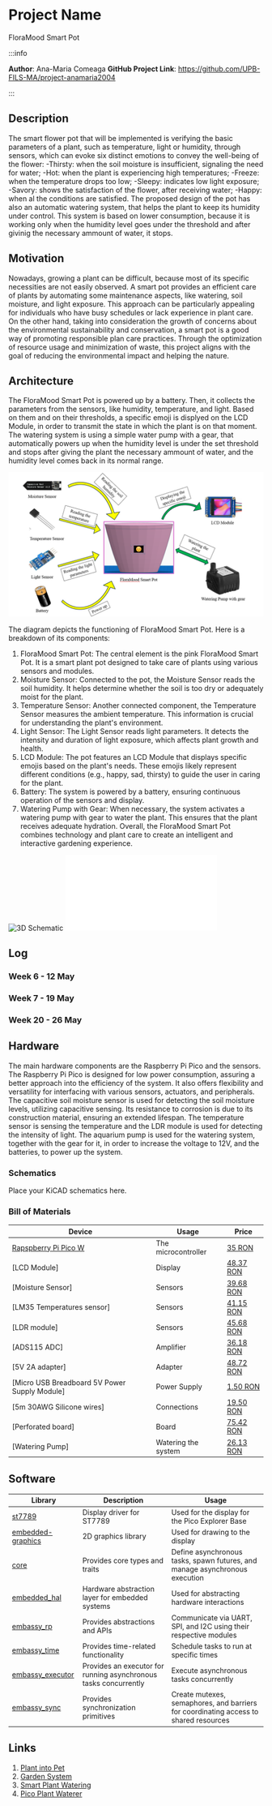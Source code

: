 # Project Name
FloraMood Smart Pot

:::info 

**Author**: Ana-Maria Comeaga
**GitHub Project Link**: https://github.com/UPB-FILS-MA/project-anamaria2004

:::

## Description

The smart flower pot that will be implemented is verifying the basic parameters of a plant, such as temperature, light or humidity, through sensors, which can evoke six distinct emotions to convey the well-being of the flower:
    -Thirsty: when the soil moisture is insufficient, signaling the need for water;
    -Hot: when the plant is experiencing high temperatures;
    -Freeze: when the temperature drops too low;
    -Sleepy: indicates low light exposure;
    -Savory: shows the satisfaction of the flower, after receiving water;
    -Happy: when al the conditions are satisfied.
The proposed design of the pot has also an automatic watering system, that helps the plant to keep its humidity under control. This system is based on lower consumption, because it is working only when the humidity level goes under the threshold and after givinig the necessary ammount of water, it stops.

## Motivation

Nowadays, growing a plant can be difficult, because most of its specific necessities are not easily observed. A smart pot provides an efficient care of plants by automating some maintenance aspects, like watering, soil moisture, and light exposure. This approach can be particularly appealing for individuals who have busy schedules or lack experience in plant care.
On the other hand, taking into consideration the growth of concerns about the environmental sustainability and conservation, a smart pot is a good way of promoting responsible plan care practices. Through the optimization of resource usage and minimization of waste, this project aligns with the goal of reducing the environmental impact and helping the nature.

## Architecture 

The FloraMood Smart Pot is powered up by a battery. Then, it collects the parameters from the sensors, like humidity, temperature, and light. Based on them and on their thresholds, a specific emoji is displyed on the LCD Module, in order to transmit the state in which the plant is on that moment. The watering system is using a simple water pump with a gear, that automatically powers up when the humidity level is under the set threshold and stops after giving the plant the necessary ammount of water, and the humidity level comes back in its normal range.

![Architecture photo](./Architecture.png)

The diagram depicts the functioning of FloraMood Smart Pot. Here is a breakdown of its components:

1) FloraMood Smart Pot: The central element is the pink FloraMood Smart Pot. It is a smart plant pot designed to take care of plants using various sensors and modules.
2) Moisture Sensor: Connected to the pot, the Moisture Sensor reads the soil humidity. It helps determine whether the soil is too dry or adequately moist for the plant.
3) Temperature Sensor: Another connected component, the Temperature Sensor measures the ambient temperature. This information is crucial for understanding the plant's environment.
4) Light Sensor: The Light Sensor reads light parameters. It detects the intensity and duration of light exposure, which affects plant growth and health.
5) LCD Module: The pot features an LCD Module that displays specific emojis based on the plant's needs. These emojis likely represent different conditions (e.g., happy, sad, thirsty) to guide the user in caring for the plant.
6) Battery: The system is powered by a battery, ensuring continuous operation of the sensors and display.
7) Watering Pump with Gear: When necessary, the system activates a watering pump with gear to water the plant. This ensures that the plant receives adequate hydration.
Overall, the FloraMood Smart Pot combines technology and plant care to create an intelligent and interactive gardening experience.

![3D Schematic](./obj.mtl)
![3D Schematic in TinkerCad](./tinker.obj)

## Log

<!-- write every week your progress here -->

### Week 6 - 12 May

### Week 7 - 19 May

### Week 20 - 26 May

## Hardware

The main hardware components are the Raspberry Pi Pico and the sensors. The Raspberry Pi Pico is designed for low power consumption, assuring a better approach into the efficiency of the system. It also offers flexibility and versatility for interfacing with various sensors, actuators, and peripherals. The capacitive soil moisture sensor is used for detecting the soil moisture levels, utilizing capacitive sensing. Its resistance to corrosion is due to its construction material, ensuring an extended lifespan. The temperature sensor is sensing the temperature and the LDR module is used for detecting the intensity of light. 
The aquarium pump is used for the watering system, together with the gear for it, in order to increase the voltage to 12V, and the batteries, to power up the system. 

### Schematics

Place your KiCAD schematics here.

### Bill of Materials

<!-- Fill out this table with all the hardware components that you might need.

The format is 
```
| [Device](link://to/device) | This is used ... | [price](link://to/store) |

```

-->

| Device | Usage | Price |
|--------|--------|-------|
| [Rapspberry Pi Pico W](https://www.raspberrypi.com/documentation/microcontrollers/raspberry-pi-pico.html) | The microcontroller | [35 RON](https://www.optimusdigital.ro/en/raspberry-pi-boards/12394-raspberry-pi-pico-w.html) |
| [LCD Module] | Display | [48.37 RON](https://www.emag.ro/ecran-lcd-waveshare-ips-1-3-240x240-albastru-1-3inchlcdmodulewaveshare15867/pd/D7RQPRMBM/?cmpid=93116&utm_source=google&utm_medium=cpc&utm_campaign=(RO:eMAG!)_3P_NO_SALES_%3e_Jucarii_hobby&utm_content=111476631565&gad_source=1&gclid=Cj0KCQjwn7mwBhCiARIsAGoxjaLPD47M7AdaIlEiCpBWKimTd5FUsanyEx8hUfow0ChDiVzU7DTjZesaAvtNEALw_wcB) |
| [Moisture Sensor] | Sensors | [39.68 RON](https://www.amazon.com/Gikfun-Capacitive-Corrosion-Resistant-Detection/dp/B07H3P1NRM) |
| [LM35 Temperatures sensor] | Sensors | [41.15 RON](https://www.amazon.com/Bridgold-Analogue-Precision-Centigrade-Temperature/dp/B07Y7FCZYB/ref=sr_1_2?crid=2TMQ4HJ1IT2Q&dib=eyJ2IjoiMSJ9.MNnMtd5SYr7z5jccMj60bAXoMYJ4sfZ6OYq_F0LszMofSemqev-w2xZMKYA0e6N0KadAHd8U8VDtITGRjD_le3dwycfczX_ynIJhOrm2oEFVzHr-KOG21LrluA2TZNU3be3rZPwAIYr4e2dTzpNR4NV7cLMC2Rbq4xsYGLae-sl5K1x8S-a3LnTtxz2Zw-4H6KxbzHg0-486MO9XSCV1NSly5CMxJH8dkgsGkzsnFoI.vGSiYy6wGiT3pKwLKKIbcDWqyvhqpsO9d9E5ymXKggY&dib_tag=se&keywords=Temperature+Sensor+LM35&qid=1712242605&sprefix=temperature+sensor+lm35%2Caps%2C169&sr=8-2) |
| [LDR module] | Sensors | [45.68 RON](https://www.amazon.com/DIYables-Sensor-Arduino-ESP8266-Raspberry/dp/B0CF5443Q2/ref=sr_1_3?crid=2W3K10NO0PE8V&dib=eyJ2IjoiMSJ9.MKkJMf3w8Amn_KZWbPiJmJHy5bgDdmdACneXpivQfSuJplZyBdJnAtYON9NUSEZGQumLeomjTgr0bc-qLrWYtTcgRHSYWgkVXA9rASzOV2VTNtzxMi2KcJWAr38j9rJCnh3UPnbVKveJJA1YX5ggwX5eaSHm5DCYuUQZ6ab11a-qtY7IeUltMJCVkfWVp2TuSHqoRVzvEB80CneqGPP93h3RsDtr1F0h1JAfxMKGb2o.k5zyHMysZrcbvempCk3dBsFgz4BQ-F-dVXaQrS-gFHs&dib_tag=se&keywords=LDR%2BLight%2BSensor%2BModule&qid=1712242764&sprefix=ldr%2Blight%2Bsensor%2Bmodule%2Caps%2C174&sr=8-3&th=1) |
| [ADS115 ADC] | Amplifier | [36.18 RON](https://www.sigmanortec.ro/modul-convertor-analogic-la-digital-adc-ads1115-16-biti?gad_source=1&gclid=Cj0KCQjwn7mwBhCiARIsAGoxjaJT37ruAGUgfiMOCpUW5X7Br_bSpmRLQyh1XFdPNQiv-0FqZjr_WeAaAtfeEALw_wcB) |
| [5V 2A adapter] | Adapter | [48.72 RON](https://www.emag.ro/incarcator-pentru-nivela-laser-hilda-universal-tensiune-5v-curent-2a-5-5-x-2-5-mm-adaptor-alimentare-220v-6349/pd/DCJBSQMBM/?cmpid=101141&utm_source=google&utm_medium=cpc&utm_campaign=(RO:Whoop!)_3P-Y_%3e_Scule_electrice_and_Unelte&utm_content=82270122928&gad_source=1&gclid=Cj0KCQjwn7mwBhCiARIsAGoxjaL-zw6m7r1ImGxgFPLZ4aIl7b94yy3DjX_SSPFWABREixY9KfLn5SkaAqZXEALw_wcB) |
| [Micro USB Breadboard 5V Power Supply Module] | Power Supply | [1.50 RON](https://cleste.ro/modul-alimentare-5v-micro-usb.html?utm_medium=GoogleAds&utm_campaign=&utm_source=&gad_source=1&gclid=Cj0KCQjwn7mwBhCiARIsAGoxjaI92As6Cx0y3WUm-b6heH19tuHWJqejoDrJV4l1LMAQLVLf7T4gvMsaAvLPEALw_wcB ) |
| [5m 30AWG Silicone wires] | Connections | [19.50 RON](https://www.emag.ro/cablu-siliconic-ultraflexibil-14awg-bifilar-paralel-rosu-negru-cp14awg/pd/D1F6NPYBM/?cmpid=101180&utm_source=google&utm_medium=cpc&utm_campaign=(RO:eMAG!)_3P_NO_SALES_%3e_Iluminat_and_electrice&utm_content=76376892625&gad_source=1&gclid=Cj0KCQjwn7mwBhCiARIsAGoxjaLcDtf57lmj_iKgRz8embK0GAJY_Yc9ChU55L_7D7wNrAMA6JexHKgaAmeeEALw_wcB) |
| [Perforated board] | Board | [75.42 RON](https://www.amazon.com/Double-Sided-Universal-Packs-12x18/dp/B08WJBX98F/ref=sr_1_2?crid=1389XD9ISH6EM&dib=eyJ2IjoiMSJ9.WsT-bgUR7rApIplnTIF8yABGZYgww0JAoqa8-54l1TNR355lFtbswumX6EjLYdIOuB_SDprsUzDVMyCV5Sf3ndWkgS4XmhOP8HSoGdqktLGlJqg9Kh14NEdeJAT_JswO9_-zVhuHUjgOttFwD51niWmp1Ki8zQtB2HBQBP7-cPFg__v6N7uQ8rY8OwfxeY_ksj0Y3gb3BFI9VtQ0sBsLcDSK-MZGQrwlJe_i-XfpMM4.4ACAhff_DsTRrHhx7lc8inTj4yOSTxPrQVeq5I2V4hs&dib_tag=se&keywords=12%2Bx%2B18%2Bcm%2BUniversal%2BPCB%2BPrototype%2BBoard%2BDouble-Side&qid=1712244151&sprefix=12%2Bx%2B18%2Bcm%2Buniversal%2Bpcb%2Bprototype%2Bboard%2Bdouble-side%2Caps%2C329&sr=8-2&th=1) |
| [Watering Pump] | Watering the system | [26.13 RON](https://www.emag.ro/pompa-de-apa-kruger-meier-sturmkraft-220jk-x1-220l-h-3-8-x-3-7-x-2-8-cm-negru-5903900042987/pd/DTFJ05MBM/?X-Search-Id=7b217b870d8e7e7ff1d5&X-Product-Id=113031364&X-Search-Page=1&X-Search-Position=32&X-Section=search&X-MB=0&X-Search-Action=view) |


## Software

| Library | Description | Usage |
|---------|-------------|-------|
| [st7789](https://github.com/almindor/st7789) | Display driver for ST7789 | Used for the display for the Pico Explorer Base |
| [embedded-graphics](https://github.com/embedded-graphics/embedded-graphics) | 2D graphics library | Used for drawing to the display |
| [core](https://github.com/embassy-rs/embassy) | Provides core types and traits  |  Define asynchronous tasks, spawn futures, and manage asynchronous execution  |
| [embedded_hal](https://github.com/embassy-rs/embassy) | Hardware abstraction layer for embedded systems | Used for abstracting hardware interactions |
| [embassy_rp](https://github.com/embassy-rs/embassy) | Provides abstractions and APIs|  Communicate via UART, SPI, and I2C using their respective modules |
| [embassy_time](https://github.com/embassy-rs/embassy) | Provides time-related functionality | Schedule tasks to run at specific times |
| [embassy_executor](https://github.com/embassy-rs/embassy) | Provides an executor for running asynchronous tasks concurrently | Execute asynchronous tasks concurrently  |
| [embassy_sync](https://github.com/embassy-rs/embassy) |Provides synchronization primitives | Create mutexes, semaphores, and barriers for coordinating access to shared resources |

## Links

<!-- Add a few links that inspired you and that you think you will use for your project -->

1. [Plant into Pet](https://www.instructables.com/Fyt%C3%B3-Turn-Your-Plant-Into-Pet/)
2. [Garden System](https://ocw.cs.pub.ro/courses/pm/prj2022/cristip/indoorgardensystem)
3. [Smart Plant Watering](https://www.youtube.com/watch?v=_NTW0npN4N0)
4. [Pico Plant Waterer](https://www.raspberrypi.com/news/pico-plant-waterer/)
